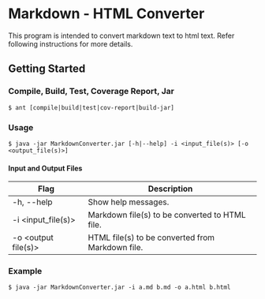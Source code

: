 # Markdown - HTML Converter
This program is intended to convert markdown text to html text. Refer following instructions for more details.

## Getting Started

### Compile, Build, Test, Coverage Report, Jar

```
$ ant [compile|build|test|cov-report|build-jar]
```

### Usage
```
$ java -jar MarkdownConverter.jar [-h|--help] -i <input_file(s)> [-o <output_file(s)>]
```

#### Input and Output Files

| Flag | Description |
| --- | --- |
| -h, --help | Show help messages. |
| -i <input_file(s)> 	| Markdown file(s) to be converted to HTML file. |
| -o <output file(s)> 	| HTML file(s) to be converted from Markdown file. | 

### Example
```
$ java -jar MarkdownConverter.jar -i a.md b.md -o a.html b.html
```
